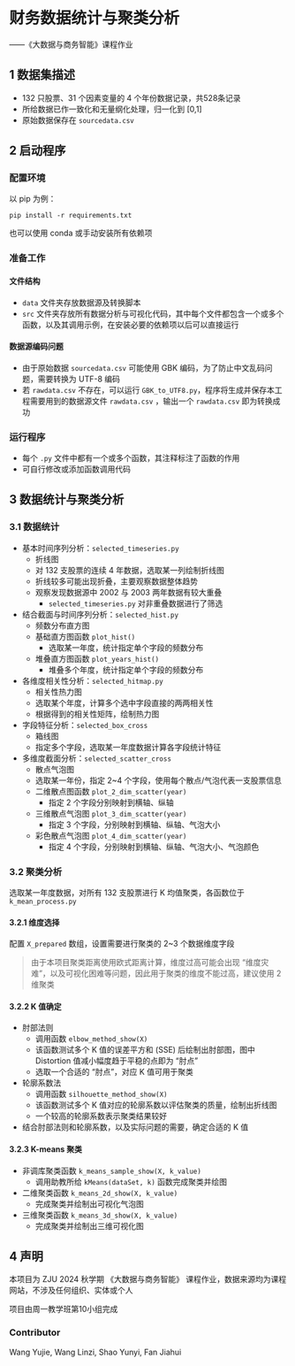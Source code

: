 # 财务数据统计与聚类分析

——《大数据与商务智能》课程作业

## 1 数据集描述

- 132 只股票、31 个因素变量的 4 个年份数据记录，共528条记录
- 所给数据已作一致化和无量纲化处理，归一化到 [0,1]
- 原始数据保存在 `sourcedata.csv`

## 2 启动程序
### 配置环境

以 pip 为例：
```shell
pip install -r requirements.txt
```

也可以使用 conda 或手动安装所有依赖项

### 准备工作
#### 文件结构

- `data` 文件夹存放数据源及转换脚本
- `src` 文件夹存放所有数据分析与可视化代码，其中每个文件都包含一个或多个函数，以及其调用示例，在安装必要的依赖项以后可以直接运行

#### 数据源编码问题

- 由于原始数据 `sourcedata.csv` 可能使用 GBK 编码，为了防止中文乱码问题，需要转换为 UTF-8 编码
- 若 `rawdata.csv` 不存在，可以运行 `GBK_to_UTF8.py`，程序将生成并保存本工程需要用到的数据源文件 `rawdata.csv` ，输出一个 `rawdata.csv` 即为转换成功

### 运行程序
- 每个 `.py` 文件中都有一个或多个函数，其注释标注了函数的作用
- 可自行修改或添加函数调用代码

## 3 数据统计与聚类分析
### 3.1 数据统计

- 基本时间序列分析：`selected_timeseries.py`
  - 折线图
  - 对 132 支股票的连续 4 年数据，选取某一列绘制折线图
  - 折线较多可能出现折叠，主要观察数据整体趋势
  - 观察发现数据源中 2002 与 2003 两年数据有较大重叠
    - `selected_timeseries.py` 对非重叠数据进行了筛选
- 结合截面与时间序列分析：`selected_hist.py`
  - 频数分布直方图
  - 基础直方图函数 `plot_hist()` 
    - 选取某一年度，统计指定单个字段的频数分布
  - 堆叠直方图函数 `plot_years_hist()`
    - 堆叠多个年度，统计指定单个字段的频数分布
- 各维度相关性分析：`selected_hitmap.py`
  - 相关性热力图
  - 选取某个年度，计算多个选中字段直接的两两相关性
  - 根据得到的相关性矩阵，绘制热力图
- 字段特征分析：`selected_box_cross`
  - 箱线图
  - 指定多个字段，选取某一年度数据计算各字段统计特征
- 多维度截面分析：`selected_scatter_cross`
  - 散点气泡图
  - 选取某一年份，指定 2~4 个字段，使用每个散点/气泡代表一支股票信息
  - 二维散点图函数 `plot_2_dim_scatter(year)`
    - 指定 2 个字段分别映射到横轴、纵轴
  - 三维散点气泡图 `plot_3_dim_scatter(year)`
    - 指定 3 个字段，分别映射到横轴、纵轴、气泡大小
  - 彩色散点气泡图 `plot_4_dim_scatter(year)`
    - 指定 4 个字段，分别映射到横轴、纵轴、气泡大小、气泡颜色

### 3.2 聚类分析

选取某一年度数据，对所有 132 支股票进行 K 均值聚类，各函数位于 `k_mean_process.py`

#### 3.2.1 维度选择
配置 `X_prepared` 数组，设置需要进行聚类的 2~3 个数据维度字段

> 由于本项目聚类距离使用欧式距离计算，维度过高可能会出现 “维度灾难”，以及可视化困难等问题，因此用于聚类的维度不能过高，建议使用 2 维聚类

#### 3.2.2 K 值确定

- 肘部法则
  - 调用函数 `elbow_method_show(X)`
  - 该函数测试多个 K 值的误差平方和 (SSE) 后绘制出肘部图，图中 Distortion 值减小幅度趋于平稳的点即为 “肘点”
  - 选取一个合适的 “肘点”，对应 K 值可用于聚类
- 轮廓系数法
  - 调用函数 `silhouette_method_show(X)`
  - 该函数测试多个 K 值对应的轮廓系数以评估聚类的质量，绘制出折线图
  - 一个较高的轮廓系数表示聚类结果较好
- 结合肘部法则和轮廓系数，以及实际问题的需要，确定合适的 K 值

#### 3.2.3 K-means 聚类

- 非调库聚类函数 `k_means_sample_show(X, k_value)`
  - 调用助教所给 `kMeans(dataSet, k)` 函数完成聚类并绘图
- 二维聚类函数 `k_means_2d_show(X, k_value)`
  - 完成聚类并绘制出可视化气泡图
- 三维聚类函数 `k_means_3d_show(X, k_value)`
  - 完成聚类并绘制出三维可视化图

## 4 声明

本项目为 ZJU 2024 秋学期 《大数据与商务智能》 课程作业，数据来源均为课程网站，不涉及任何组织、实体或个人

项目由周一教学班第10小组完成

### Contributor

Wang Yujie,
Wang Linzi,
Shao Yunyi,
Fan Jiahui